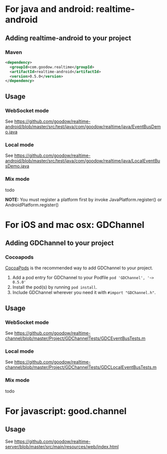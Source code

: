 For java and android: realtime-android
=========

## Adding realtime-android to your project

### Maven

```xml
<dependency>
  <groupId>com.goodow.realtime</groupId>
  <artifactId>realtime-android</artifactId>
  <version>0.5.0</version>
</dependency>
```

## Usage

### WebSocket mode
See https://github.com/goodow/realtime-android/blob/master/src/test/java/com/goodow/realtime/java/EventBusDemo.java

### Local mode
See https://github.com/goodow/realtime-android/blob/master/src/test/java/com/goodow/realtime/java/LocalEventBusDemo.java

### Mix mode
todo

**NOTE:** You must register a platform first by invoke JavaPlatform.register() or AndroidPlatform.register()


For iOS and mac osx: GDChannel
=========

## Adding GDChannel to your project

### Cocoapods

[CocoaPods](http://cocoapods.org) is the recommended way to add GDChannel to your project.

1. Add a pod entry for GDChannel to your Podfile `pod 'GDChannel', '~> 0.5.0'`
2. Install the pod(s) by running `pod install`.
3. Include GDChannel wherever you need it with `#import "GDChannel.h"`.

## Usage

### WebSocket mode
See https://github.com/goodow/realtime-channel/blob/master/Project/GDChannelTests/GDCEventBusTests.m

### Local mode
See https://github.com/goodow/realtime-channel/blob/master/Project/GDChannelTests/GDCLocalEventBusTests.m

### Mix mode
todo


For javascript: good.channel
=========

## Usage
See https://github.com/goodow/realtime-server/blob/master/src/main/resources/web/index.html
